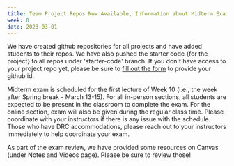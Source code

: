 ```yaml
---
title: Team Project Repos Now Available, Information about Midterm Exam
week: 8
date: 2023-03-01
---
```


We have created github repositories for all projects and have added students to their repos. We have also pushed the starter code {for the project} to all repos under 'starter-code' branch. If you don't have access to your project repo yet, please be sure to [fill out the form](https://piazza.com/class/lajrlnpg2pxyd/post/534) to provide your github id. 

Midterm exam is scheduled for the first lecture of Week 10 (i.e., the week after Spring break - March 13-15). For all in-person sections, all students are expected to be present in the classroom to complete the exam. For the online section, exam will also be given during the regular class time. Please coordinate with your instructors if there is any issue with the schedule. Those who have DRC accommodations, please reach out to your instructors immediately to help coordinate your exam.  

As part of the exam review, we have provided some resources on Canvas (under Notes and Videos page). Please be sure to review those!
